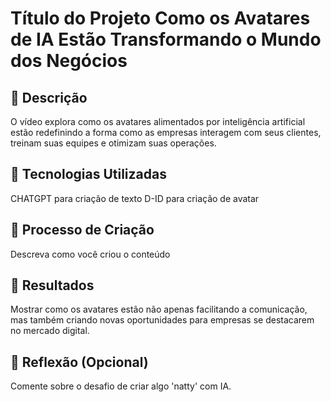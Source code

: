 # Título do Projeto Como os Avatares de IA Estão Transformando o Mundo dos Negócios

## 📒 Descrição
O vídeo explora como os avatares alimentados por inteligência artificial estão redefinindo a forma como as empresas interagem com seus clientes, treinam suas equipes e otimizam suas operações.

## 🤖 Tecnologias Utilizadas
CHATGPT para criação de texto
D-ID para criação de avatar

## 🧐 Processo de Criação
Descreva como você criou o conteúdo

## 🚀 Resultados
Mostrar como os avatares estão não apenas facilitando a comunicação, mas também criando novas oportunidades para empresas se destacarem no mercado digital.

## 💭 Reflexão (Opcional)
Comente sobre o desafio de criar algo 'natty' com IA.
